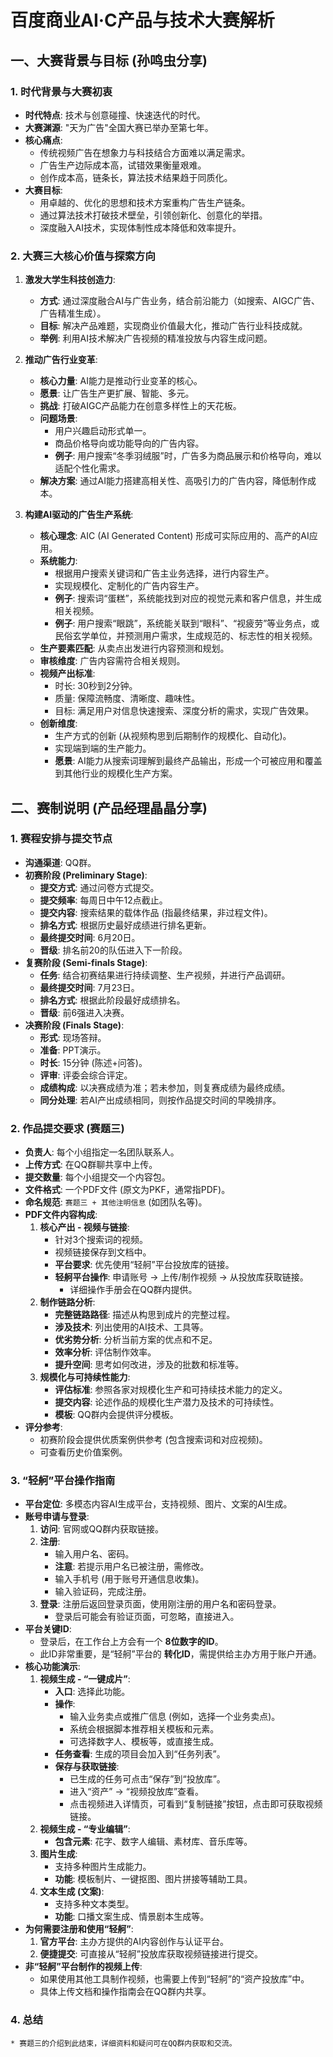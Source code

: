 # 百度商业AI·C产品与技术大赛解析

## 一、大赛背景与目标 (孙鸣虫分享)

### 1. 时代背景与大赛初衷
- **时代特点**: 技术与创意碰撞、快速迭代的时代。
- **大赛渊源**: "天为广告"全国大赛已举办至第七年。
- **核心痛点**:
    - 传统视频广告在想象力与科技结合方面难以满足需求。
    - 广告生产边际成本高，试错效果衡量艰难。
    - 创作成本高，链条长，算法技术结果趋于同质化。
- **大赛目标**:
    - 用卓越的、优化的思想和技术方案重构广告生产链条。
    - 通过算法技术打破技术壁垒，引领创新化、创意化的举措。
    - 深度融入AI技术，实现体制性成本降低和效率提升。

### 2. 大赛三大核心价值与探索方向
1.  **激发大学生科技创造力**:
    * **方式**: 通过深度融合AI与广告业务，结合前沿能力（如搜索、AIGC广告、广告精准生成）。
    * **目标**: 解决产品难题，实现商业价值最大化，推动广告行业科技成就。
    * **举例**: 利用AI技术解决广告视频的精准投放与内容生成问题。

2.  **推动广告行业变革**:
    * **核心力量**: AI能力是推动行业变革的核心。
    * **愿景**: 让广告生产更扩展、智能、多元。
    * **挑战**: 打破AIGC产品能力在创意多样性上的天花板。
    * **问题场景**:
        * 用户兴趣启动形式单一。
        * 商品价格导向或功能导向的广告内容。
        * **例子**: 用户搜索“冬季羽绒服”时，广告多为商品展示和价格导向，难以适配个性化需求。
    * **解决方案**: 通过AI能力搭建高相关性、高吸引力的广告内容，降低制作成本。

3.  **构建AI驱动的广告生产系统**:
    * **核心理念**: AIC (AI Generated Content) 形成可实际应用的、高产的AI应用。
    * **系统能力**:
        * 根据用户搜索关键词和广告主业务选择，进行内容生产。
        * 实现规模化、定制化的广告内容生产。
        * **例子**: 搜索词“蛋糕”，系统能找到对应的视觉元素和客户信息，并生成相关视频。
        * **例子**: 用户搜索“眼跳”，系统能关联到“眼科”、“视疲劳”等业务点，或民俗玄学单位，并预测用户需求，生成规范的、标志性的相关视频。
    * **生产要素匹配**: 从卖点出发进行内容预测和规划。
    * **审核维度**: 广告内容需符合相关规则。
    * **视频产出标准**:
        * 时长: 30秒到2分钟。
        * 质量: 保障流畅度、清晰度、趣味性。
        * 目标: 满足用户对信息快速搜索、深度分析的需求，实现广告效果。
    * **创新维度**:
        * 生产方式的创新 (从视频构思到后期制作的规模化、自动化)。
        * 实现端到端的生产能力。
        * **愿景**: AI能力从搜索词理解到最终产品输出，形成一个可被应用和覆盖到其他行业的规模化生产方案。

## 二、赛制说明 (产品经理晶晶分享)

### 1. 赛程安排与提交节点

* **沟通渠道**: QQ群。
* **初赛阶段 (Preliminary Stage)**:
    * **提交方式**: 通过问卷方式提交。
    * **提交频率**: 每周日中午12点截止。
    * **提交内容**: 搜索结果的载体作品 (指最终结果，非过程文件)。
    * **排名方式**: 根据历史最好成绩进行排名更新。
    * **最终提交时间**: 6月20日。
    * **晋级**: 排名前20的队伍进入下一阶段。
* **复赛阶段 (Semi-finals Stage)**:
    * **任务**: 结合初赛结果进行持续调整、生产视频，并进行产品调研。
    * **最终提交时间**: 7月23日。
    * **排名方式**: 根据此阶段最好成绩排名。
    * **晋级**: 前6强进入决赛。
* **决赛阶段 (Finals Stage)**:
    * **形式**: 现场答辩。
    * **准备**: PPT演示。
    * **时长**: 15分钟 (陈述+问答)。
    * **评审**: 评委会综合评定。
    * **成绩构成**: 以决赛成绩为准；若未参加，则复赛成绩为最终成绩。
    * **同分处理**: 若AI产出成绩相同，则按作品提交时间的早晚排序。

### 2. 作品提交要求 (赛题三)

* **负责人**: 每个小组指定一名团队联系人。
* **上传方式**: 在QQ群聊共享中上传。
* **提交数量**: 每个小组提交一个内容包。
* **文件格式**: 一个PDF文件 (原文为PKF，通常指PDF)。
* **命名规范**: `赛题三 + 其他注明信息` (如团队名等)。
* **PDF文件内容构成**:
    1.  **核心产出 - 视频与链接**:
        * 针对3个搜索词的视频。
        * 视频链接保存到文档中。
        * **平台要求**: 优先使用“轻舸”平台投放库的链接。
        * **轻舸平台操作**: 申请账号 -> 上传/制作视频 -> 从投放库获取链接。
            * 详细操作手册会在QQ群内提供。
    2.  **制作链路分析**:
        * **完整链路路径**: 描述从构思到成片的完整过程。
        * **涉及技术**: 列出使用的AI技术、工具等。
        * **优劣势分析**: 分析当前方案的优点和不足。
        * **效率分析**: 评估制作效率。
        * **提升空间**: 思考如何改进，涉及的批数和标准等。
    3.  **规模化与可持续性能力**:
        * **评估标准**: 参照各家对规模化生产和可持续技术能力的定义。
        * **提交内容**: 论述作品的规模化生产潜力及技术的可持续性。
        * **模板**: QQ群内会提供评分模板。
* **评分参考**:
    * 初赛阶段会提供优质案例供参考 (包含搜索词和对应视频)。
    * 可查看历史价值案例。

### 3. “轻舸”平台操作指南

* **平台定位**: 多模态内容AI生成平台，支持视频、图片、文案的AI生成。
* **账号申请与登录**:
    1.  **访问**: 官网或QQ群内获取链接。
    2.  **注册**:
        * 输入用户名、密码。
        * **注意**: 若提示用户名已被注册，需修改。
        * 输入手机号 (用于账号开通信息收集)。
        * 输入验证码，完成注册。
    3.  **登录**: 注册后返回登录页面，使用刚注册的用户名和密码登录。
        * 登录后可能会有验证页面，可忽略，直接进入。
* **平台关键ID**:
    * 登录后，在工作台上方会有一个 **8位数字的ID**。
    * 此ID非常重要，是“轻舸”平台的 **转化ID**，需提供给主办方用于账户开通。
* **核心功能演示**:
    1.  **视频生成 - “一键成片”**:
        * **入口**: 选择此功能。
        * **操作**:
            * 输入业务卖点或推广信息 (例如，选择一个业务卖点)。
            * 系统会根据脚本推荐相关模板和元素。
            * 可选择数字人、模板等，或直接生成。
        * **任务查看**: 生成的项目会加入到“任务列表”。
        * **保存与获取链接**:
            * 已生成的任务可点击“保存”到“投放库”。
            * 进入“资产” -> “视频投放库”查看。
            * 点击视频进入详情页，可看到“复制链接”按钮，点击即可获取视频链接。
    2.  **视频生成 - “专业编辑”**:
        * **包含元素**: 花字、数字人编辑、素材库、音乐库等。
    3.  **图片生成**:
        * 支持多种图片生成能力。
        * **功能**: 模板制片、一键抠图、图片拼接等辅助工具。
    4.  **文本生成 (文案)**:
        * 支持多种文本类型。
        * **功能**: 口播文案生成、情景剧本生成等。
* **为何需要注册和使用“轻舸”**:
    1.  **官方平台**: 主办方提供的AI内容创作与认证平台。
    2.  **便捷提交**: 可直接从“轻舸”投放库获取视频链接进行提交。
* **非“轻舸”平台制作的视频上传**:
    * 如果使用其他工具制作视频，也需要上传到“轻舸”的“资产投放库”中。
    * 具体上传文档和操作指南会在QQ群内共享。

### 4. 总结
    * 赛题三的介绍到此结束，详细资料和疑问可在QQ群内获取和交流。